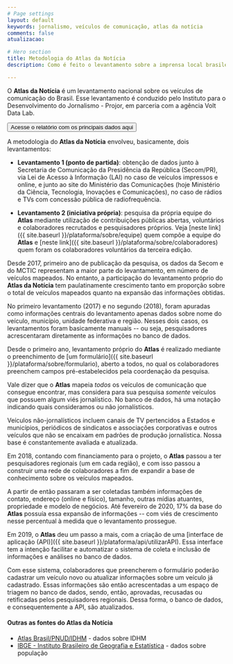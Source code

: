 ```yaml
---
# Page settings
layout: default
keywords: jornalismo, veículos de comunicação, atlas da notícia
comments: false
atualizacao:

# Hero section
title: Metodologia do Atlas da Notícia
description: Como é feito o levantamento sobre a imprensa local brasileira

---
```


O **Atlas da Notícia** é um levantamento nacional sobre os veículos de comunicação do Brasil. Esse levantamento é conduzido pelo Instituto para o Desenvolvimento do Jornalismo - Projor, em parceria com a agência Volt Data Lab.

<a href="https://docs.google.com/presentation/d/e/2PACX-1vTedpNyScKNhwHzXo_eMIDyZQ_J0NxsdoLhgPz2QIxivW6gC6U92oO6l58ztEDa8QDxsTxfpGrYIw7n/pub?start=false&loop=false&delayms=5000&slide=id.g6c42a0ac69_0_32"><button class="btn btn--dark btn--rounded btn--w-icon"> Acesse o relatório com os principais dados aqui </button></a>

A metodologia do **Atlas da Notícia** envolveu, basicamente, dois levantamentos:

- **Levantamento 1 (ponto de partida)**: obtenção de dados junto à Secretaria de Comunicação da Presidência da República (Secom/PR), via Lei de Acesso à Informação (LAI) no caso de veículos impressos e online, e junto ao site do Ministério das Comunicações (hoje Ministério da Ciência, Tecnologia, Inovações e Comunicações), no caso de rádios e TVs com concessão pública de radiofrequência.

- **Levantamento 2 (iniciativa própria)**: pesquisa da própria equipe do **Atlas** mediante utilização de contribuições públicas abertas, voluntários e colaboradores recrutados e pesquisadores próprios. Veja [neste link]({{ site.baseurl }}/plataforma/sobre/equipe) quem compõe a equipe do **Atlas** e [neste link]({{ site.baseurl }}/plataforma/sobre/colaboradores) quem foram os colaboradores voluntários da terceira edição.

Desde 2017, primeiro ano de publicação da pesquisa, os dados da Secom e do MCTIC representam a maior parte do levantamento, em número de veículos mapeados. No entanto, a participação do levantamento próprio do **Atlas da Notícia** tem paulatinamente crescimento tanto em proporção sobre o total de veículos mapeados quanto na expansão das informações obtidas.

No primeiro levantamento (2017) e no segundo (2018), foram apuradas como informações centrais do levantamento apenas dados sobre nome do veículo, município, unidade federativa e região. Nesses dois casos, os levantamentos foram basicamente manuais -- ou seja, pesquisadores acrescentaram diretamente as informações no banco de dados.

Desde o primeiro ano, levantamento próprio do **Atlas** é realizado mediante o preenchimento de [um formulário]({{ site.baseurl }}/plataforma/sobre/formulario), aberto a todos, no qual os colaboradores preenchem campos pré-estabelecidos pela coordenação da pesquisa.

Vale dizer que o **Atlas** mapeia *todos* os veículos de comunicação que consegue encontrar, mas considera para sua pesquisa *somente* veículos que possuem algum viés jornalístico. No banco de dados, há uma notação indicando quais consideramos ou não jornalísticos.

Veículos não-jornalísticos incluem canais de TV pertencidos a Estados e municípios, periódicos de sindicatos e associações corporativas e outros veículos que não se encaixam em padrões de produção jornalística. Nossa base é constantemente avaliada e atualizada.

Em 2018, contando com financiamento para o projeto, o **Atlas** passou a ter pesquisadores regionais (um em cada região), e com isso passou a construir uma rede de colaboradores a fim de expandir a base de conhecimento sobre os veículos mapeados.

A partir de então passaram a ser coletadas também informações de contato, endereço (online e físico), tamanho, outras mídias atuantes, propriedade e modelo de negócios. Até fevereiro de 2020, 17% da base do **Atlas** possuía essa expansão de informações -- com viés de crescimento nesse percentual à medida que o levantamento prossegue.

Em 2019, o **Atlas** deu um passo a mais, com a criação de uma [interface de aplicação (API)]({{ site.baseurl }}/plataforma/api/utilizarAPI). Essa interface tem a intenção facilitar e automatizar o sistema de coleta e inclusão de informações e análises no banco de dados.

Com esse sistema, colaboradores que preencherem o formulário poderão cadastrar um veículo novo ou atualizar informações sobre um veículo já cadastrado. Essas informações são então acrescentadas a um espaço de triagem no banco de dados, sendo, então, aprovadas, recusadas ou retificadas pelos pesquisadores regionais. Dessa forma, o banco de dados, e consequentemente a API, são atualizados.


#### Outras as fontes do Atlas da Notícia
- [Atlas Brasil/PNUD/IDHM](http://www.atlasbrasil.org.br/2013/) - dados sobre IDHM
- [IBGE - Instituto Brasileiro de Geografia e Estatística](https://www.ibge.gov.br/estatisticas/sociais/populacao.html) - dados sobre população
